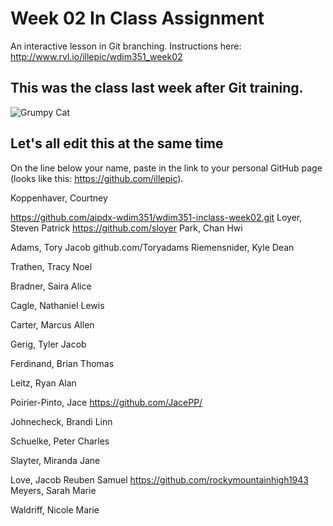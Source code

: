 # Week 02 In Class Assignment

An interactive lesson in Git branching. Instructions here: http://www.rvl.io/illepic/wdim351_week02

## This was the class last week after Git training.

![Grumpy Cat](https://dl.dropbox.com/u/115284/wdim351/week02/tard.jpg "Tard")

## Let's all edit this at the same time

On the line below your name, paste in the link to your personal GitHub page (looks like this: https://github.com/illepic).

Koppenhaver, Courtney

https://github.com/aipdx-wdim351/wdim351-inclass-week02.git
Loyer, Steven Patrick
https://github.com/sloyer
Park, Chan Hwi

Adams, Tory Jacob
github.com/Toryadams
Riemensnider, Kyle Dean

Trathen, Tracy Noel

Bradner, Saira Alice

Cagle, Nathaniel Lewis

Carter, Marcus Allen

Gerig, Tyler Jacob

Ferdinand, Brian Thomas

Leitz, Ryan Alan

Poirier-Pinto, Jace
https://github.com/JacePP/

Johnecheck, Brandi Linn

Schuelke, Peter Charles

Slayter, Miranda Jane

Love, Jacob Reuben Samuel
https://github.com/rockymountainhigh1943
Meyers, Sarah Marie

Waldriff, Nicole Marie
